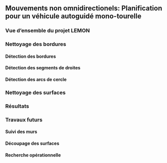 ## Mouvements non omnidirectionels: Planification pour un véhicule autoguidé  mono-tourelle

### Vue d’ensemble du projet LEMON

### Nettoyage des bordures

#### Détection des bordures

#### Détection des segments de droites

#### Détection des arcs de cercle

### Nettoyage des surfaces

### Résultats

### Travaux futurs

#### Suivi des murs

#### Découpage des surfaces

#### Recherche opérationnelle
